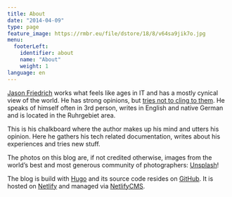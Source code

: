 ```yaml
---
title: About
date: "2014-04-09"
type: page
feature_image: https://rmbr.eu/file/dstore/18/8/v64sa9jik7o.jpg
menu:
  footerLeft:
    identifier: about
    name: "About"
    weight: 1
language: en
---
```


[Jason Friedrich](http://friedrich.uk) works what feels like ages in IT and has a mostly cynical view of the world. He has strong opinions, but [tries not to cling to them](https://www.psychologytoday.com/blog/work-matters/201002/strong-opinions-weakly-held-wisdom-the-courage-act-your-knowledge-and-the). He speaks of himself often in 3rd person, writes in English and native German and is located in the Ruhrgebiet area.

This is his chalkboard where the author makes up his mind and utters his opinion. Here he gathers his tech related documentation, writes about his experiences and tries new stuff. 

The photos on this blog are, if not credited otherwise, images from the world’s best and most generous community of photographers: [Unsplash](https://unsplash.com/)!

The blog is build with [Hugo](https://gohugo.io/) and its source code resides on [<i class="fab fa-github"></i> GitHub](https://github.com/). It is hosted on [Netlify](https://netlify.com) and managed via [NetlifyCMS](https://www.netlifycms.org/).
